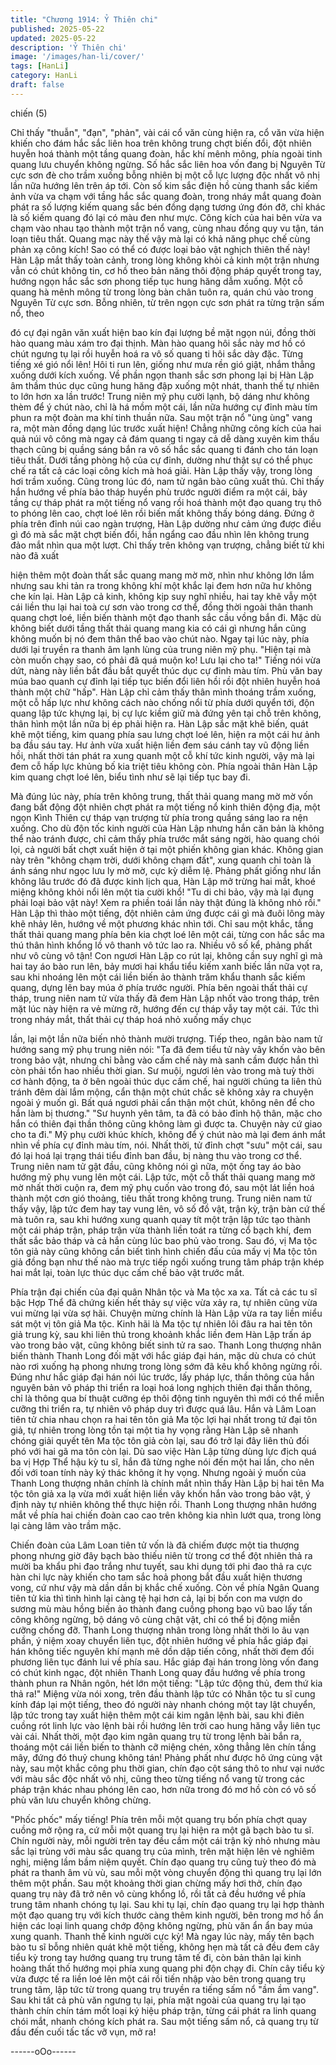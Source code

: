 ```yaml
---
title: "Chương 1914: Ỷ Thiên chi"
published: 2025-05-22
updated: 2025-05-22
description: 'Ỷ Thiên chi'
image: '/images/han-li/cover/'
tags: [HanLi]
category: HanLi
draft: false
---
```


chiến (5)

Chỉ thấy "thuẫn", "đạn", "phản", vài cái cổ văn cùng hiện ra, cổ
văn vừa hiện khiến cho đám hắc sắc liên hoa trên không trung
chợt biến đổi, đột nhiên huyễn hoá thành một tầng quang đoàn,
hắc khí mênh mông, phía ngoài tinh quang lưu chuyển không
ngừng.
Số hắc sắc liên hoa vốn đang bị Nguyên Từ cực sơn đè cho trầm
xuống bỗng nhiên bị một cỗ lực lượng độc nhất vô nhị lần nữa
hướng lên trên áp tới.
Còn số kim sắc điện hồ cùng thanh sắc kiếm ảnh vừa va chạm
với tầng hắc sắc quang đoàn, trong nháy mắt quang đoàn phát ra
số lượng kiếm quang sắc bén đồng dạng tương ứng đón đỡ, chỉ
khác là số kiếm quang đó lại có màu đen như mực. Công kích
của hai bên vừa va chạm vào nhau tạo thành một trận nổ vang,
cùng nhau đồng quy vu tận, tán loạn tiêu thất.
Quang mạc này thế vậy mà lại có khả năng phục chế cùng phản
xạ công kích!
Sao có thể có được loại bảo vật nghịch thiên thế này!
Hàn Lập mắt thấy toàn cảnh, trong lòng không khỏi cả kinh một
trận nhưng vẫn có chút không tin, cơ hồ theo bản năng thôi động
pháp quyết trong tay, hướng ngọn hắc sắc sơn phong tiếp tục
hung hăng dẫm xuống.
Một cỗ quang hà mênh mông từ trong lòng bàn chân tuôn ra,
quán chú vào trong Nguyên Từ cực sơn.
Bỗng nhiên, từ trên ngọn cực sơn phát ra từng trận sấm nổ, theo

đó cự đại ngân văn xuất hiện bao kín đại lượng bề mặt ngọn núi,
đồng thời hào quang màu xám tro đại thịnh. Màn hào quang hôi
sắc này mơ hồ có chút ngưng tụ lại rồi huyễn hoá ra vô số quang
ti hôi sắc dày đặc. Từng tiếng xé gió nổi lên!
Hôi ti run lên, giống như mưa rền gió giật, nhắm thẳng xuống
dưới kích xuống.
Về phần ngọn thanh sắc sơn phong lại bị Hàn Lập âm thầm thúc
dục cũng hung hăng đập xuống một nhát, thanh thế tự nhiên to
lớn hơn xa lần trước!
Trung niên mỹ phụ cười lạnh, bộ dáng như không thèm để ý chút
nào, chỉ là há mồm một cái, lần nữa hướng cự đỉnh màu tím phun
ra một đoàn ma khí tinh thuần nữa.
Sau một trận nổ "ùng ùng" vang ra, một màn đồng dạng lúc trước
xuất hiện!
Chẳng những công kích của hai quả núi vô công mà ngay cả đám
quang ti ngay cả dễ dàng xuyên kim thấu thạch cũng bị quầng
sáng bắn ra vô số hắc sắc quang ti đánh cho tán loạn tiêu thất.
Dưới tầng phòng hộ của cự đỉnh, dường như thật sự có thể phục
chế ra tất cả các loại công kích mà hoá giải.
Hàn Lập thấy vậy, trong lòng hơi trầm xuống.
Cũng trong lúc đó, nam tử ngân bào cũng xuất thủ.
Chỉ thấy hắn hướng về phía bảo tháp huyền phù trước người
điểm ra một cái, bảy tầng cự tháp phát ra một tiếng nổ vang rồi
hoá thành một đạo quang trụ thô to phóng lên cao, chợt loé lên rồi
biến mất không thấy bóng dáng.
Đứng ở phía trên đỉnh núi cao ngàn trượng, Hàn Lập dường như
cảm ứng được điều gì đó mà sắc mặt chợt biến đổi, hắn ngẩng
cao đầu nhìn lên không trung đảo mắt nhìn qua một lượt.
Chỉ thấy trên không vạn trượng, chẳng biết từ khi nào đã xuất

hiện thêm một đoàn thất sắc quang mang mờ mờ, nhìn như
không lớn lắm nhưng sau khi tản ra trong không khí một khắc lại
đem hơn nữa hư không che kín lại.
Hàn Lập cả kinh, không kịp suy nghĩ nhiều, hai tay khẽ vẫy một
cái liền thu lại hai toà cự sơn vào trong cơ thể, đồng thời ngoài
thân thanh quang chợt loé, liền biến thành một đạo thanh sắc cầu
vồng bắn đi.
Mặc dù không biết dưới tầng thất thải quang mang kia có cái gì
nhưng hắn cũng không muốn bị nó đem thân thể bao vào chút
nào.
Ngay tại lúc này, phía dưới lại truyền ra thanh âm lạnh lùng của
trung niên mỹ phụ.
"Hiện tại mà còn muốn chạy sao, có phải đã quá muộn ko! Lưu lại
cho ta!"
Tiếng nói vừa dứt, nàng này liền bắt đầu bắt quyết thúc dục cự
đỉnh màu tím.
Phù văn bay múa bao quanh cự đỉnh lại tiếp tục biến đổi liên hồi
rồi đột nhiên huyễn hoá thành một chữ "hấp".
Hàn Lập chỉ cảm thấy thân mình thoáng trầm xuống, một cỗ hấp
lực như không cách nào chống nổi từ phía dưới quyển tới, độn
quang lập tức khựng lại, bị cự lực kiềm giữ mà đứng yên tại chỗ
trên không, thân hình một lần nữa bị ép phải hiện ra.
Hàn Lập sắc mặt khẽ biến, quát khẽ một tiếng, kim quang phía
sau lưng chợt loé lên, hiện ra một cái hư ảnh ba đầu sáu tay.
Hư ảnh vừa xuất hiện liền đem sáu cánh tay vũ động liền hồi,
nhất thời tán phát ra xung quanh một cỗ khí tức kinh người, vậy
mà lại đem cỗ hấp lực khủng bố kia triệt tiêu không còn.
Phía ngoài thân Hàn Lập kim quang chợt loé lên, biểu tình như sẽ
lại tiếp tục bay đi.

Mà đúng lúc này, phía trên không trung, thất thải quang mang mờ
mờ vốn đang bất động đột nhiên chợt phát ra một tiếng nổ kinh
thiên động địa, một ngọn Kình Thiên cự tháp vạn trượng từ phía
trong quầng sáng lao ra nện xuống.
Cho dù độn tốc kinh người của Hàn Lập nhưng hắn căn bản là
không thể nào tránh được, chỉ cảm thấy phía trước mắt sáng
ngời, hào quang chói lọi, cả người bất chợt xuất hiện ở tại một
phiến không gian khác.
Không gian này trên "không chạm trời, dưới không chạm đất",
xung quanh chỉ toàn là ánh sáng như ngọc lưu ly mờ mờ, cực kỳ
diễm lệ.
Phảng phất giống như lần không lâu trước đó đã được kinh lịch
qua, Hàn Lập mở trừng hai mắt, khoé miệng không khỏi nổi lên
một tia cười khổ!
"Tu di chi bảo, vậy mà lại đụng phải loại bảo vật này! Xem ra
phiền toái lần này thật đúng là không nhỏ rồi."
Hàn Lập thì thào một tiếng, đột nhiên cảm ứng được cái gì mà
đuôi lông mày khẽ nhảy lên, hướng về một phương khác nhìn tới.
Chỉ sau một khắc, tầng thất thải quang mang phía bên kia chợt
loé lên một cái, từng con hắc sắc ma thú thân hình khổng lồ vô
thanh vô tức lao ra.
Nhiều vô số kể, phảng phất như vô cùng vô tận!
Con ngươi Hàn Lập co rút lại, không cần suy nghĩ gì mà hai tay
áo bào run lên, bảy mươi hai khẩu tiểu kiếm xanh biếc lần nữa
vọt ra, sau khi nhoáng lên một cái liền biến ảo thành trăm khẩu
thanh sắc kiếm quang, dựng lên bay múa ở phía trước người.
Phía bên ngoài thất thải cự tháp, trung niên nam tử vừa thấy đã
đem Hàn Lập nhốt vào trong tháp, trên mặt lúc này hiện ra vẻ
mừng rỡ, hướng đến cự tháp vẫy tay một cái.
Tức thì trong nháy mắt, thất thải cự tháp hoá nhỏ xuống mấy chục

lần, lại một lần nữa biến nhỏ thành mười trượng.
Tiếp theo, ngân bào nam tử hướng sang mỹ phụ trung niên nói:
"Ta đã đem tiểu tử này vây khốn vào bên trong bảo vật, nhưng chỉ
bằng vào cấm chế này mà sanh cầm được hắn thì còn phải tổn
hao nhiều thời gian. Sư muội, ngươi lẻn vào trong mà tuỳ thời cơ
hành động, ta ở bên ngoài thúc dục cấm chế, hai người chúng ta
liên thủ tránh đêm dài lắm mộng, cẩn thận một chút chắc sẽ
không xảy ra chuyện ngoài ý muốn gì. Bất quá ngươi phải cẩn
thận một chút, không nên để cho hắn làm bị thương."
"Sư huynh yên tâm, ta đã có bảo đỉnh hộ thân, mặc cho hắn có
thiên đại thần thông cũng không làm gì được ta. Chuyện này cứ
giao cho ta đi."
Mỹ phụ cười khúc khích, không để ý chút nào mà lại đem ánh mắt
nhìn về phía cự đỉnh màu tím, nói.
Nhất thời, tử đỉnh chợt "sưu" một cái, sau đó lại hoá lại trạng thái
tiểu đỉnh ban đầu, bị nàng thu vào trong cơ thể.
Trung niên nam tử gật đầu, cũng không nói gì nữa, một ống tay
áo bào hướng mỹ phụ vung lên một cái.
Lập tức, một cỗ thất thải quang mang mờ mờ nhất thời cuộn ra,
đem mỹ phụ cuốn vào trong đó, sau một lát liền hoá thành một
cơn gió thoảng, tiêu thất trong không trung.
Trung niên nam tử thấy vậy, lập tức đem hay tay vung lên, vô số
đồ vật, trận kỳ, trận bàn cứ thế mà tuôn ra, sau khi hướng xung
quanh quay tít một trận lập tức tạo thành một cái pháp trận, pháp
trận vừa thành liền toát ra từng cổ bạch khí, đem thất sắc bảo
tháp và cả hắn cùng lúc bao phủ vào trong.
Sau đó, vị Ma tộc tôn giả này cũng không cần biết tình hình chiến
đấu của mấy vị Ma tộc tôn giả đồng bạn như thế nào mà trực tiếp
ngồi xuống trung tâm pháp trận khép hai mắt lại, toàn lực thúc
dục cấm chế bảo vật trước mắt.

Phía trận đại chiến của đại quân Nhân tộc và Ma tộc xa xa. Tất cả
các tu sĩ bậc Hợp Thể đã chứng kiến hết thảy sự việc vừa xảy ra,
tự nhiên cũng vừa vui mừng lại vừa sợ hãi.
Chuyện mừng chính là Hàn Lập vừa ra tay liền miểu sát một vị
tôn giả Ma tộc.
Kinh hãi là Ma tộc tự nhiên lôi đâu ra hai tên tôn giả trung kỳ, sau
khi liên thủ trong khoảnh khắc liền đem Hàn Lập trấn áp vào trong
bảo vật, cũng không biết sinh tử ra sao.
Thanh Long thượng nhân biến thành Thanh Long đối mặt với hắc
giáp đại hán, mặc dù chưa có chút nào rơi xuống hạ phong
nhưng trong lòng sớm đã kêu khổ không ngừng rồi.
Đúng như hắc giáp đại hán nói lúc trước, lấy pháp lực, thần thông
của hắn nguyên bản vô pháp thi triển ra loại hoá long nghịch thiên
đại thần thông, chỉ là thông qua bí thuật cưỡng ép thôi động tinh
nguyên thì mới có thể miễn cưỡng thi triển ra, tự nhiên vô pháp
duy trì được quá lâu.
Hắn và Lâm Loan tiên tử chia nhau chọn ra hai tên tôn giả Ma tộc
lợi hại nhất trong tứ đại tôn giả, tự nhiên trong lòng tồn tại một tia
hy vọng rằng Hàn Lập sẽ nhanh chóng giải quyết tên Ma tộc tôn
giả còn lại, sau đó trở lại đây liên thủ đối phó với hai gã ma tôn
còn lại.
Dù sao việc Hàn Lập từng dùng lực địch quá ba vị Hợp Thể hậu
kỳ tu sĩ, hắn đã từng nghe nói đến một hai lần, cho nên đối với
toan tính này ký thác không ít hy vọng.
Nhưng ngoài ý muốn của Thanh Long thượng nhân chính là
chính mắt nhìn thấy Hàn Lập bị hai tên Ma tộc tôn giả xa lạ vừa
mới xuất hiện liền vây khốn hắn vào trong bảo vật, ý định này tự
nhiên không thể thực hiện rồi.
Thanh Long thượng nhân hướng mắt về phía hai chiến đoàn cao
cao trên không kia nhìn lướt qua, trong lòng lại càng lâm vào trầm
mặc.

Chiến đoàn của Lâm Loan tiên tử vốn là đã chiếm được một tia
thượng phong nhưng giờ đây bạch bào thiếu niên từ trong cơ thể
đột nhiên thả ra mười ba khẩu phi đao trắng như tuyết, sau khi
dụng tới phi đao thả ra cực hàn chi lực này khiến cho tam sắc hoả
phong bắt đầu xuất hiện thương vong, cứ như vậy mà dần dần bị
khắc chế xuống.
Còn về phía Ngân Quang tiên tử kia thì tình hình lại càng tệ hại
hơn cả, lại bị bốn con ma vượn do sương mù màu hồng biến ảo
thành đang cuồng phong bạo vũ bao lấy tấn công không ngừng,
bộ dáng vô cùng chật vật, chỉ có thể bị động miễn cưỡng chống
đỡ.
Thanh Long thượng nhân trong lòng nhất thời lo âu vạn phần, ý
niệm xoay chuyển liên tục, đột nhiên hướng về phía hắc giáp đại
hán không tiếc nguyên khí mạnh mẽ dồn dập tiến công, nhất thời
đem đối phương liên tục đánh lui về phía sau.
Hắc giáp đại hán trong lòng vốn đang có chút kinh ngạc, đột nhiên
Thanh Long quay đầu hướng về phía trong thành phun ra Nhân
ngôn, hét lớn một tiếng:
"Lập tức động thủ, đem thứ kia thả ra!"
Miệng vừa nói xong, trên đầu thành lập tức có Nhân tộc tu sĩ cung
kính đáp lại một tiếng, theo đó người này nhanh chóng một tay lật
chuyển, lập tức trong tay xuất hiện thêm một cái kim ngân lệnh
bài, sau khi điên cuồng rót linh lực vào lệnh bài rồi hướng lên trời
cao hung hăng vẫy liên tục vài cái.
Nhất thời, một đạo kim ngân quang trụ từ trong lệnh bài bắn ra,
thoáng một cái liền biến to thành cỡ miệng chén, xông thẳng lên
chín tầng mây, đứng đó thuỷ chung không tán!
Phảng phất như được hô ứng cùng vật này, sau một khắc công
phu thời gian, chín đạo cột sáng thô to như vại nước với màu sắc
độc nhất vô nhị, cũng theo từng tiếng nổ vang từ trong các pháp
trận khác nhau phóng lên cao, hơn nữa trong đó mơ hồ còn có vô
số phù văn lưu chuyển không chừng.

"Phốc phốc" mấy tiếng!
Phía trên mỗi một quang trụ bốn phía chợt quay cuồng mở rộng
ra, cứ mỗi một quang trụ lại hiện ra một gã bạch bào tu sĩ.
Chín người này, mỗi người trên tay đều cầm một cái trận kỳ nhỏ
nhưng màu sắc lại trùng với màu sắc quang trụ của mình, trên
mặt hiện lên vẻ nghiêm nghị, miệng lầm bầm niệm quyết.
Chín đạo quang trụ cũng tuỳ theo đó mà phát ra thanh âm vù vù,
sau mỗi một vòng chuyển động thì quang trụ lại lớn thêm một
phần.
Sau một khoảng thời gian chừng mấy hơi thở, chín đạo quang trụ
này đã trở nên vô cùng khổng lồ, rồi tất cả đều hướng về phía
trung tâm nhanh chóng tụ lại.
Sau khi tụ lại, chín đạo quang trụ lại hợp thành một đạo quang trụ
với kích thước càng thêm kinh người, bên trong mơ hồ ẩn hiện
các loại linh quang chớp động không ngừng, phù văn ẩn ẩn bay
múa xung quanh.
Thanh thế kinh người cực kỳ!
Mà ngay lúc này, mấy tên bạch bào tu sĩ bỗng nhiên quát khẽ một
tiếng, không hẹn mà tất cả đều đem cây tiểu kỳ trong tay hướng
quang trụ trung tâm tế đi, còn bản thân lại kinh hoàng thất thố
hướng mọi phía xung quang phi độn chạy đi.
Chín cây tiểu kỳ vừa được tế ra liền loé lên một cái rồi tiến nhập
vào bên trong quang trụ trung tâm, lập tức từ trong quang trụ
truyền ra tiếng sấm nổ "ầm ầm vang".
Sau khi tất cả phù văn ngưng tụ lại, phía mặt ngoài của quang trụ
lại tạo thành chín chín tám mốt loại ký hiệu pháp trận, từng cái
phát ra linh quang chói mắt, nhanh chóng kích phát ra.
Sau một tiếng sấm nổ, cả quang trụ từ đầu đến cuối tấc tấc vỡ
vụn, mở ra!

------oOo------
